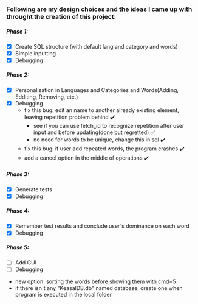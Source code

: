 ### Following are my design choices and the ideas I came up with throught the creation of this project:

##### Phase 1:
- [x] Create SQL structure (with default lang and category and words)
- [x] Simple inputting
- [x] Debugging

##### Phase 2:
- [x] Personalization in Languages and Categories and Words(Adding, Edditing, Removing, etc.)
- [x] Debugging
    * fix this bug: edit an name to another already existing element, leaving repetition problem behind :heavy_check_mark:
        * see if you can use fetch_id to recognize repetition after user input and before updating(done but regretted) :white_check_mark:
        * no need for words to be unique, change this in sql :heavy_check_mark:
    * fix this bug: if user add repeated words, the program crashes :heavy_check_mark:
    * add a cancel option in the middle of operations :heavy_check_mark:

##### Phase 3:
- [x] Generate tests
- [x] Debugging

##### Phase 4:
- [x] Remember test results and conclude user`s dominance on each word
- [x] Debugging

##### Phase 5:
- [ ] Add GUI
- [ ] Debugging

* new option: sorting the words before showing them with cmd=5
* if there isn`t any "KeasalDB.db" named database, create one when program is executed in the local folder
